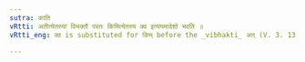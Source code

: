 ```yaml
---
sutra: काति
vRtti: अतीत्येतस्यां विभक्तौ परतः किमित्येतस्य क्व इत्ययमादेशो भवति ॥
vRtti_eng: क्व is substituted for किम् before the _vibhakti_ अत् (V. 3. 13).

---
```

